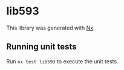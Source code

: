 # lib593

This library was generated with [Nx](https://nx.dev).

## Running unit tests

Run `nx test lib593` to execute the unit tests.
